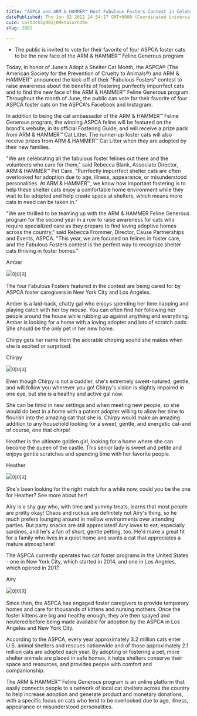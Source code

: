 ```yaml
---
title: "ASPCA and ARM & HAMMER™ Host Fabulous Fosters Contest in Celebration of Junes Adopt a Shelter Cat Month"
datePublished: Thu Jun 02 2022 14:54:17 GMT+0000 (Coordinated Universal Time)
cuid: cm703ch5g001j09ktaiarhd9m
slug: 3982

---
```



- The public is invited to vote for their favorite of four ASPCA foster cats to be the new face of the ARM & HAMMER™ Feline Generous program

Today, in honor of June's Adopt a Shelter Cat Month, the ASPCA® (The American Society for the Prevention of Cruelty to Animals®) and ARM & HAMMER™ announced the kick-off of their "Fabulous Fosters" contest to raise awareness about the benefits of fostering purrfectly impurrfect cats and to find the new face of the ARM & HAMMER™ Feline Generous program. Throughout the month of June, the public can vote for their favorite of four ASPCA foster cats on the ASPCA's Facebook and Instagram.

In addition to being the cat ambassador of the ARM & HAMMER™ Feline Generous program, the winning ASPCA feline will be featured on the brand's website, in its official Fostering Guide, and will receive a prize pack from ARM & HAMMER™ Cat Litter. The runner-up foster cats will also receive prizes from ARM & HAMMER™ Cat Litter when they are adopted by their new families.

"We are celebrating all the fabulous foster felines out there and the volunteers who care for them," said Rebecca Blank, Associate Director, ARM & HAMMER™ Pet Care. "Purrfectly impurrfect shelter cats are often overlooked for adoption due to age, illness, appearance, or misunderstood personalities. At ARM & HAMMER™, we know how important fostering is to help these shelter cats enjoy a comfortable home environment while they wait to be adopted and help create space at shelters, which means more cats in need can be taken in."

"We are thrilled to be teaming up with the ARM & HAMMER Feline Generous program for the second year in a row to raise awareness for cats who require specialized care as they prepare to find loving adoptive homes across the country," said Rebecca Frommer, Director, Cause Partnerships and Events, ASPCA. "This year, we are focused on felines in foster care, and the Fabulous Fosters contest is the perfect way to recognize shelter cats thriving in foster homes."

Amber

![이미지](https://cdn.hashnode.com/res/hashnode/image/upload/v1739254701045/bf0b174d-c33d-4d16-94f1-d581237edf70.jpeg)

The four Fabulous Fosters featured in the contest are being cared for by ASPCA foster caregivers in New York City and Los Angeles.

Amber is a laid-back, chatty gal who enjoys spending her time napping and playing catch with her toy mouse. You can often find her following her people around the house while rubbing up against anything and everything. Amber is looking for a home with a loving adopter and lots of scratch pads. She should be the only pet in her new home.

Chirpy gets her name from the adorable chirping sound she makes when she is excited or surprised.

Chirpy

![이미지](https://cdn.hashnode.com/res/hashnode/image/upload/v1739254702947/67ac5499-1b84-469d-b698-a91ac22116fb.jpeg)

Even though Chirpy is not a cuddler, she's extremely sweet-natured, gentle, and will follow you wherever you go! Chirpy's vision is slightly impaired in one eye, but she is a healthy and active gal now.

She can be timid in new settings and when meeting new people, so she would do best in a home with a patient adopter willing to allow her time to flourish into the amazing cat that she is. Chirpy would make an amazing addition to any household looking for a sweet, gentle, and energetic cat-and of course, one that chirps!

Heather is the ultimate golden girl, looking for a home where she can become the queen of the castle. This senior lady is sweet and petite and enjoys gentle scratches and spending time with her favorite people.

Heather

![이미지](https://cdn.hashnode.com/res/hashnode/image/upload/v1739254704633/22db0f3b-6cd9-480b-978a-14ed8d30f938.jpeg)

She's been looking for the right match for a while now, could you be the one for Heather? See more about her!

Airy is a shy guy who, with time and yummy treats, learns that most people are pretty okay! Chaos and ruckus are definitely not Airy's thing, so he much prefers lounging around in mellow environments over attending parties. But party snacks are still appreciated! Airy loves to eat, especially sardines, and he's a fan of short, gentle petting, too. He'd make a great fit for a family who lives in a quiet home and wants a cat that appreciates a mature atmosphere!

The ASPCA currently operates two cat foster programs in the United States - one in New York City, which started in 2014, and one in Los Angeles, which opened in 2017.

Airy

![이미지](https://cdn.hashnode.com/res/hashnode/image/upload/v1739254706183/6e232dd2-ce73-47c5-9afd-8eaac813c379.jpeg)

Since then, the ASPCA has engaged foster caregivers to provide temporary homes and care for thousands of kittens and nursing mothers. Once the foster kittens are big and healthy enough, they are then spayed and neutered before being made available for adoption by the ASPCA in Los Angeles and New York City.

According to the ASPCA, every year approximately 3.2 million cats enter U.S. animal shelters and rescues nationwide and of those approximately 2.1 million cats are adopted each year. By adopting or fostering a pet, more shelter animals are placed in safe homes, it helps shelters conserve their space and resources, and provides people with comfort and companionship.

The ARM & HAMMER™ Feline Generous program is an online platform that easily connects people to a network of local cat shelters across the country to help increase adoption and generate product and monetary donations, with a specific focus on cats who tend to be overlooked due to age, illness, appearance or misunderstood personalities.